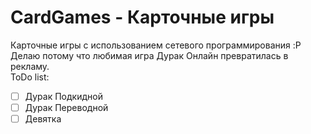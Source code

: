 # CardGames - Карточные игры
Карточные игры с использованием сетевого программирования :P<br>
Делаю потому что любимая игра Дурак Онлайн превратилась в рекламу.<br>
ToDo list:
- [ ] Дурак Подкидной
- [ ] Дурак Переводной
- [ ] Девятка
